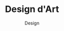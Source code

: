 ---
layout: service
title: "Design d'Art"
subtitle: "Design"
lang: fr
ref: Art Design
img: art.png
description: Nous créons et commercialisons un art numérique de haute qualité en utilisant les outils <a href="https://www.adobe.com/products/animate.html">Adobe Animate</a> et <a href="https://ephtracy.github.io">Magicavoxel</a>. Plus précisément, nous concevons des images selon la technique du rendu photoréaliste, qui peuvent être utilisées comme produit final par nos clients, par exemple, une pochette d'album de musique et des illustrations de film. En outre, nous réalisons des modèles 3D pour l'industrie du jeu et l'architecture, qui peuvent être importés dans d'autres outils artistiques et de développement. Enfin, nous collaborons avec les meilleures galeries d'art, comme <a href="https://bottleneckgallery.com">Bottleneck Gallery</a>, pour produire des tirages d'art vendus aux cinéphiles du monde entier.
---